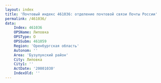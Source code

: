 ```yaml
---
layout: index
title: 'Почтовый индекс 461036: отделение почтовой связи Почты России'
permalink: /461036/
data:
    Index: 461036
    OPSName: Липовка
    OPSType: О
    OPSSubm: 461059
    Region: 'Оренбургская область'
    Autonom: ''
    Area: 'Бузулукский район'
    City: Липовка
    City1: ''
    ActDate: '20001030'
    IndexOld: ''
---
```

